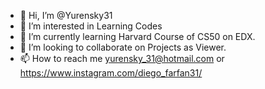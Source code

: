 - 👋 Hi, I’m @Yurensky31
- 👀 I’m interested in Learning Codes
- 🌱 I’m currently learning Harvard Course of CS50 on EDX.
- 💞️ I’m looking to collaborate on Projects as Viewer.
- 📫 How to reach me yurensky_31@hotmail.com or https://www.instagram.com/diego_farfan31/

<!---
Yurensky31/Yurensky31 is a ✨ special ✨ repository because its `README.md` (this file) appears on your GitHub profile.
You can click the Preview link to take a look at your changes.
--->
